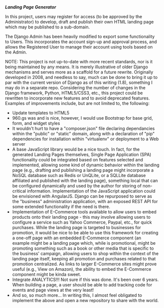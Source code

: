 ***Landing Page Generator***

In this project, users may register for access (to be approved by the Administrator) to develop, draft and publish their
own HTML landing page which may be published to a sub-domain.

The Django Admin has been heavily modified to export some functionality to Users. This incorporates the account sign-up
and approval process, and allows the Registered User to manage their account using tools based on the Admin.

NOTE: This project is not up-to-date with more recent standards, nor is it being maintained by any means. 
It is merely illustrative of older Django
mechanisms and serves more as a scaffold for a future rewrite. Originally developed in 2008, and needless to say, much can be done to 
bring it up to par with the
current version of Django as of this writing (1.8), something I may do in a separate repo. 
Considering the number of changes in
the Django framework, Python, HTML5/CSS3, etc., this project could be rewritten to incorporate new features and to avoid
deprecated features. Examples of improvements include, but are not limited to, the following:

* Update templates to HTML5
* 960.gs was and is nice, however, I would use Bootstrap for base grid, form, and widget styles
* It wouldn't hurt to have a "composer.json" file declaring dependancies within the "public" or "static" domain, along 
with a declaration of "pip" dependencies for installation within "virtualenv" or deployment to a Web server
* A base JavaScript library would be a nice touch. In fact, for the generated Landing Pages themselves, 
Single Page Application 
(SPA) functionality could be integrated based on features selected and implemented, allowing some kind of dynamic behavior
within the landing page (e.g., drafting and publishing a landing page might incorporate a NoSQL database such as Redis or
UnQLite, or a SQLLite database affiliated and published with the landing page), something local that can be configured 
dynamically and used by the author for storing of non-critical information. Implementation of the JavaScript application
could be envisioned with AngularJS. Django can be repurposed to serve as the "business" administration application,
with an exposed REST API for some extended functionality if the need is there.
* Implementation of E-Commerce tools available to allow users to embed products onto their landing page - this may involve
allowing users to configure a service such as Yahoo Commerce, Paypal, etc., for quick purchases. While the landing page is targeted to businesses for promotion, it would be nice to be able to use this framework for creating a one-off page with
an embedded E-Commerce component (an example might be a landing page which, while is promotional, might be promoting
something such as a book or other media that is specific to the business' campaign, allowing users to shop within the
context of the landing page itself, keeping all promotion and purchases related to that promotion centralized. As links
to larger E-Commerce sites might prove useful (e.g., View on Amazon), the ability to embed the E-Commerce component might
be kinda sweet.
* Integrate ANALYTICS!!! Not sure if this was done. It's been over 6 years. When building a page, a user should be able to add tracking code for events and page views at the very least!
* And so, so much more... In writing this, I almost feel obligated to implement the above and open a new repository to
share with the world.


